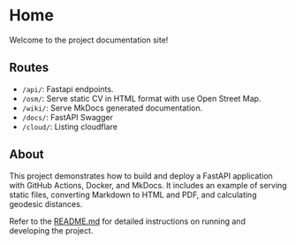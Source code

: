 # Home

Welcome to the project documentation site!

## Routes

- `/api/`: Fastapi endpoints.
- `/osm/`: Serve static CV in HTML format with use Open Street Map.
- `/wiki/`: Serve MkDocs generated documentation.
- `/docs/`: FastAPI Swagger
- `/cloud/`: Listing cloudflare

## About

This project demonstrates how to build and deploy a FastAPI application with GitHub Actions, Docker, and MkDocs. It includes an example of serving static files, converting Markdown to HTML and PDF, and calculating geodesic distances.

Refer to the [README.md](https://github.com/yourusername/yourrepository) for detailed instructions on running and developing the project.
